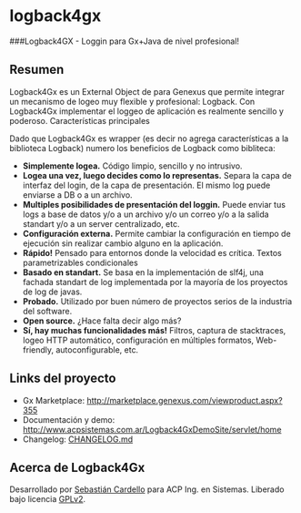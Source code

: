 logback4gx
==========

###Logback4GX - Loggin para Gx+Java de nivel profesional!


Resumen
-------
Logback4Gx es un External Object de para Genexus que permite integrar un mecanismo de logeo muy flexible y profesional: Logback. Con Logback4Gx implementar el loggeo de aplicación es realmente sencillo y poderoso.
Características principales

Dado que Logback4Gx es wrapper (es decir no agrega características a la biblioteca Logback) numero los beneficios de Logback como bibliteca:

* **Simplemente logea.** Código limpio, sencillo y no intrusivo.
* **Logea una vez, luego decides como lo representas.** Separa la capa de interfaz del login, de la capa de presentación. El mismo log puede enviarse a DB o a un archivo.
* **Multiples posibilidades de presentación del loggin.** Puede enviar tus logs a base de datos y/o a un archivo y/o un correo y/o a la salida standart y/o a un server centralizado, etc.
* **Configuración externa.** Permite cambiar la configuración en tiempo de ejecución sin realizar cambio alguno en la aplicación.
* **Rápido!** Pensado para entornos donde la velocidad es crítica. Textos parametrizables condicionales
* **Basado en standart.** Se basa en la implementación de slf4j, una fachada standart de log implementada por la mayoría de los proyectos de log de javas.
* **Probado.** Utilizado por buen número de proyectos serios de la industria del software.
* **Open source.** ¿Hace falta decir algo más?
* **Sí, hay muchas funcionalidades más!** Filtros, captura de stacktraces, logeo HTTP automático, configuración en múltiples formatos, Web-friendly, autoconfigurable, etc. 

Links del proyecto
------------------
* Gx Marketplace: http://marketplace.genexus.com/viewproduct.aspx?355
* Documentación y demo: http://www.acpsistemas.com.ar/Logback4GxDemoSite/servlet/home
* Changelog: [CHANGELOG.md](/CHANGELOG.md/)

Acerca de Logback4Gx
--------------------
Desarrollado por [Sebastián Cardello](mailto:scardello@acpsistemas.com.ar) para ACP Ing. en Sistemas.
Liberado bajo licencia [GPLv2](http://www.gnu.org/licenses/gpl-2.0.html).

